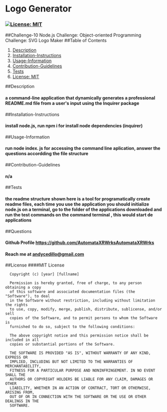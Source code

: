 
# Logo Generator
### [![License: MIT](https://img.shields.io/badge/License-MIT-yellow.svg)](https://opensource.org/licenses/MIT)
##Challenge-10 Node.js Challenge: Object-oriented Programming Challenge: SVG Logo Maker
##Table of Contents
1. [Description](#description)
2. [Installation-Instructions](#installation-instructions)
3. [Usage-Information](#usage-information)
4. [Contribution-Guidelines](#contribution-guidelines)
5. [Tests](#tests)
6. [License: MIT](https://opensource.org/licenses/MIT)

##Description
#### a command-line application that dynamically generates a professional README.md file from a user's input using the Inquirer package
##Installation-Instructions
#### install node.js, run npm i for install node dependencies (inquirer)
##Usage-Information
#### run node index. js for accessing the command line aplication, answer the questions accordding the file structure

##Contribution-Guidelines
#### n/a
##Tests
#### the readme structure shown here is a tool for programatically create readme files, each time you use the application you should initialize node.js on a terminal, go to the folder of the applications downloaded and run the test commands on the command terminal , this would start de applications 

##Questions
#### Github Profile https://github.com/AutomataXRWrksAutomataXRWrks
#### Reach me at andycedillo@gmail.com


##License
####MIT License

      Copyright (c) [year] [fullname]
      
      Permission is hereby granted, free of charge, to any person obtaining a copy
      of this software and associated documentation files (the "Software"), to deal
      in the Software without restriction, including without limitation the rights
      to use, copy, modify, merge, publish, distribute, sublicense, and/or sell
      copies of the Software, and to permit persons to whom the Software is
      furnished to do so, subject to the following conditions:
      
      The above copyright notice and this permission notice shall be included in all
      copies or substantial portions of the Software.
      
      THE SOFTWARE IS PROVIDED "AS IS", WITHOUT WARRANTY OF ANY KIND, EXPRESS OR
      IMPLIED, INCLUDING BUT NOT LIMITED TO THE WARRANTIES OF MERCHANTABILITY,
      FITNESS FOR A PARTICULAR PURPOSE AND NONINFRINGEMENT. IN NO EVENT SHALL THE
      AUTHORS OR COPYRIGHT HOLDERS BE LIABLE FOR ANY CLAIM, DAMAGES OR OTHER
      LIABILITY, WHETHER IN AN ACTION OF CONTRACT, TORT OR OTHERWISE, ARISING FROM,
      OUT OF OR IN CONNECTION WITH THE SOFTWARE OR THE USE OR OTHER DEALINGS IN THE
      SOFTWARE.